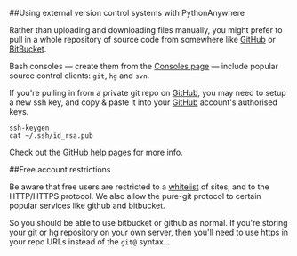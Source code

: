 
<!--
.. title: External VCS
.. slug: ExternalVCS
.. date: 2015-05-13 14:35:28 UTC+01:00
.. tags:
.. category:
.. link:
.. description:
.. type: text
-->





##Using external version control systems with PythonAnywhere


Rather than uploading and downloading files manually, you might prefer to pull in a whole repository of source code from somewhere like [GitHub](//www.github.com/) or [BitBucket](//www.bitbucket.org/).

Bash consoles — create them from the [Consoles page](https://www.pythonanywhere.com/consoles/) — include popular source control clients: `git`, `hg` and `svn`.

If you're pulling in from a private git repo on [GitHub](//www.github.com/), you may need to setup a new ssh key, and copy &amp; paste it into your [GitHub](//www.github.com/) account's authorised keys.

    ssh-keygen
    cat ~/.ssh/id_rsa.pub


Check out the [GitHub help pages](//help.github.com/linux-set-up-git/#_set_up_ssh_keys) for more info.


##Free account restrictions


Be aware that free users are restricted to a [whitelist](https://www.pythonanywhere.com/whitelist/) of sites, and to the HTTP/HTTPS protocol. We also allow the pure-git protocol to certain popular services like github and bitbucket.

So you should be able to use bitbucket or github as normal. If you're storing your git or hg repository on your own server, then you'll need to use https in your repo URLs instead of the `git@` syntax...

